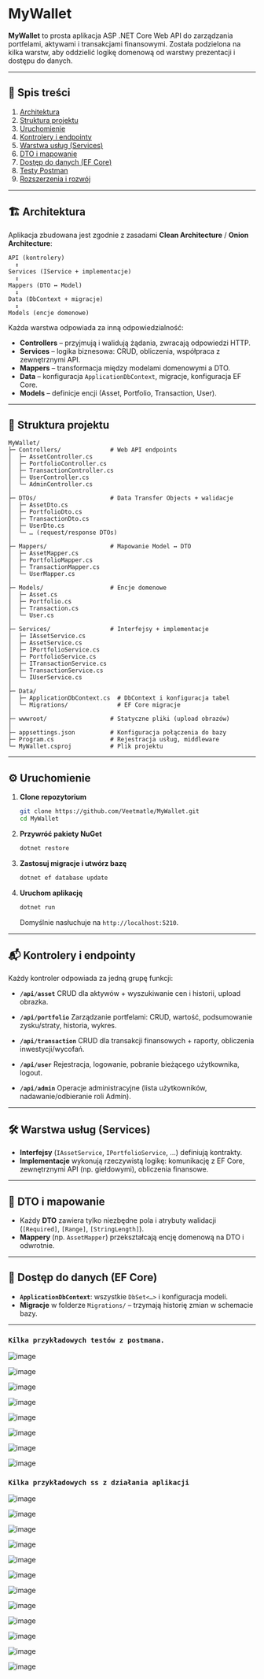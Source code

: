 # MyWallet

**MyWallet** to prosta aplikacja ASP .NET Core Web API do zarządzania portfelami, aktywami i transakcjami finansowymi. Została podzielona na kilka warstw, aby oddzielić logikę domenową od warstwy prezentacji i dostępu do danych.

---

## 🚀 Spis treści

1. [Architektura](#architektura)
2. [Struktura projektu](#struktura-projektu)
3. [Uruchomienie](#uruchomienie)
4. [Kontrolery i endpointy](#kontrolery-i-endpointy)
5. [Warstwa usług (Services)](#warstwa-usług-services)
6. [DTO i mapowanie](#dto-i-mapowanie)
7. [Dostęp do danych (EF Core)](#dostęp-do-danych-ef-core)
8. [Testy Postman](#testy-postman)
9. [Rozszerzenia i rozwój](#rozszerzenia-i-rozwój)

---

## 🏗 Architektura

Aplikacja zbudowana jest zgodnie z zasadami **Clean Architecture** / **Onion Architecture**:

```
API (kontrolery)
  ↕
Services (IService + implementacje)
  ↕
Mappers (DTO ↔ Model)
  ↕
Data (DbContext + migracje)
  ↕
Models (encje domenowe)
```

Każda warstwa odpowiada za inną odpowiedzialność:

* **Controllers** – przyjmują i walidują żądania, zwracają odpowiedzi HTTP.
* **Services** – logika biznesowa: CRUD, obliczenia, współpraca z zewnętrznymi API.
* **Mappers** – transformacja między modelami domenowymi a DTO.
* **Data** – konfiguracja `ApplicationDbContext`, migracje, konfiguracja EF Core.
* **Models** – definicje encji (Asset, Portfolio, Transaction, User).

---

## 📂 Struktura projektu

```
MyWallet/
├─ Controllers/              # Web API endpoints
│  ├─ AssetController.cs
│  ├─ PortfolioController.cs
│  ├─ TransactionController.cs
│  ├─ UserController.cs
│  └─ AdminController.cs
│
├─ DTOs/                     # Data Transfer Objects + walidacje
│  ├─ AssetDto.cs
│  ├─ PortfolioDto.cs
│  ├─ TransactionDto.cs
│  ├─ UserDto.cs
│  └─ … (request/response DTOs)
│
├─ Mappers/                  # Mapowanie Model ↔ DTO
│  ├─ AssetMapper.cs
│  ├─ PortfolioMapper.cs
│  ├─ TransactionMapper.cs
│  └─ UserMapper.cs
│
├─ Models/                   # Encje domenowe
│  ├─ Asset.cs
│  ├─ Portfolio.cs
│  ├─ Transaction.cs
│  └─ User.cs
│
├─ Services/                 # Interfejsy + implementacje
│  ├─ IAssetService.cs
│  ├─ AssetService.cs
│  ├─ IPortfolioService.cs
│  ├─ PortfolioService.cs
│  ├─ ITransactionService.cs
│  ├─ TransactionService.cs
│  └─ IUserService.cs
│
├─ Data/
│  ├─ ApplicationDbContext.cs  # DbContext i konfiguracja tabel
│  └─ Migrations/              # EF Core migracje
│
├─ wwwroot/                  # Statyczne pliki (upload obrazów)
│
├─ appsettings.json          # Konfiguracja połączenia do bazy
├─ Program.cs                # Rejestracja usług, middleware
└─ MyWallet.csproj           # Plik projektu
```

---

## ⚙️ Uruchomienie

1. **Clone repozytorium**

   ```bash
   git clone https://github.com/Veetmatle/MyWallet.git
   cd MyWallet
   ```

2. **Przywróć pakiety NuGet**

   ```bash
   dotnet restore
   ```

3. **Zastosuj migracje i utwórz bazę**

   ```bash
   dotnet ef database update
   ```

4. **Uruchom aplikację**

   ```bash
   dotnet run
   ```

   Domyślnie nasłuchuje na `http://localhost:5210`.

---

## 📬 Kontrolery i endpointy

Każdy kontroler odpowiada za jedną grupę funkcji:

* **`/api/asset`**
  CRUD dla aktywów + wyszukiwanie cen i historii, upload obrazka.

* **`/api/portfolio`**
  Zarządzanie portfelami: CRUD, wartość, podsumowanie zysku/straty, historia, wykres.

* **`/api/transaction`**
  CRUD dla transakcji finansowych + raporty, obliczenia inwestycji/wycofań.

* **`/api/user`**
  Rejestracja, logowanie, pobranie bieżącego użytkownika, logout.

* **`/api/admin`**
  Operacje administracyjne (lista użytkowników, nadawanie/odbieranie roli Admin).

---

## 🛠 Warstwa usług (Services)

* **Interfejsy** (`IAssetService`, `IPortfolioService`, …) definiują kontrakty.
* **Implementacje** wykonują rzeczywistą logikę: komunikację z EF Core, zewnętrznymi API (np. giełdowymi), obliczenia finansowe.

---

## 🔄 DTO i mapowanie

* Każdy **DTO** zawiera tylko niezbędne pola i atrybuty walidacji (`[Required]`, `[Range]`, `[StringLength]`).
* **Mappery** (np. `AssetMapper`) przekształcają encję domenową na DTO i odwrotnie.

---

## 💾 Dostęp do danych (EF Core)

* **`ApplicationDbContext`**: wszystkie `DbSet<…>` i konfiguracja modeli.
* **Migracje** w folderze `Migrations/` – trzymają historię zmian w schemacie bazy.

---

### `Kilka przykładowych testów z postmana.`

![image](https://github.com/user-attachments/assets/071f2e88-a1bb-461a-849b-c05ec3e00ad1)

![image](https://github.com/user-attachments/assets/be12f368-2ff6-4804-86f8-05ebb055a4fe)

![image](https://github.com/user-attachments/assets/1c589fa7-6d07-4034-a332-5769d6f1806a)

![image](https://github.com/user-attachments/assets/b0e52680-7d82-48e2-b833-9e2714fd0661)

![image](https://github.com/user-attachments/assets/c2678fa4-5e6b-482e-b34f-54619830c63d)

![image](https://github.com/user-attachments/assets/3dec744a-ab1d-4682-b916-d8de51958cd2)

![image](https://github.com/user-attachments/assets/33c7b2b6-f6da-4365-be46-f7f4dd914a67)

![image](https://github.com/user-attachments/assets/ec06bcdc-8e17-479b-a998-afbc39cf0c21)


### `Kilka przykładowych ss z działania aplikacji`

![image](https://github.com/user-attachments/assets/9c4dcdae-7aee-4b1a-9c42-0864aaa574e7)

![image](https://github.com/user-attachments/assets/7a7a1334-aff8-4db4-adc6-6e50f964cfa4)

![image](https://github.com/user-attachments/assets/ca015125-ce5e-4e1d-9e80-662cfaca9394)

![image](https://github.com/user-attachments/assets/436f2a6a-ab8f-4c63-b6f8-b7f15f56e3de)

![image](https://github.com/user-attachments/assets/179b4922-1925-4f8c-b931-7edc6d810b02)

![image](https://github.com/user-attachments/assets/5bf17e2f-d3b7-4736-bc7f-2c81eefa16cc)

![image](https://github.com/user-attachments/assets/f38cc8e0-7627-464d-b255-ad73587cb2b2)

![image](https://github.com/user-attachments/assets/85188ffd-05fb-4cba-9159-301536243288)

![image](https://github.com/user-attachments/assets/248ce00a-f40d-4690-983d-1966f2d11b2e)

![image](https://github.com/user-attachments/assets/8696d4dd-4454-4ccc-9c3c-7751d72e223d)

![image](https://github.com/user-attachments/assets/e9ffbbb0-2714-49f8-91c0-c75742f7cf85)

![image](https://github.com/user-attachments/assets/38ebd167-7b1b-4e27-98e9-59be1b3b9106)




